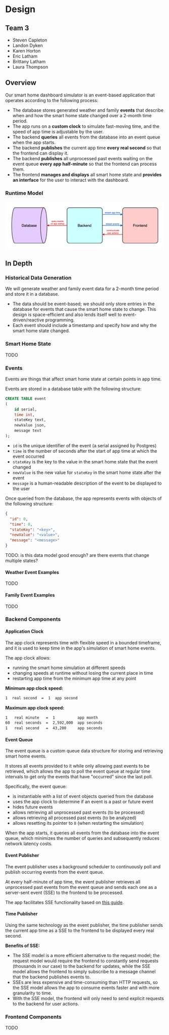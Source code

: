 # Design

## Team 3

- Steven Capleton
- Landon Dyken
- Karen Horton
- Eric Latham
- Brittany Latham
- Laura Thompson

## Overview

Our smart home dashboard simulator is an event-based application that operates according to the following process:

- The database stores generated weather and family **events** that describe when and how the smart home state changed over a 2-month time period.
- The app runs on a **custom clock** to simulate fast-moving time, and the speed of app time is adjustable by the user.
- The backend **queries** all events from the database into an event queue when the app starts.
- The backend **publishes** the current app time **every real second** so that the frontend can display it.
- The backend **publishes** all unprocessed past events waiting on the event queue **every app half-minute** so that the frontend can process them.
- The frontend **manages and displays** all smart home state and **provides an interface** for the user to interact with the dashboard.

### Runtime Model

![diagram](img/runtime_model.png)

## In Depth

### Historical Data Generation

We will generate weather and family event data for a 2-month time period and store it in a database.

- The data should be event-based; we should only store entries in the database for events that cause the smart home state to change. This design is space-efficient and also lends itself well to event-driven/reactive programming.
- Each event should include a timestamp and specify how and why the smart home state changed.

### Smart Home State

TODO

### Events

Events are things that affect smart home state at certain points in app time.

Events are stored in a database table with the following structure:

```sql
CREATE TABLE event
(
    id serial,
    time int,
    stateKey text,
    newValue json,
    message text
);
```

- `id` is the unique identifier of the event (a serial assigned by Postgres)
- `time` is the number of seconds after the start of app time at which the event occurred
- `stateKey` is the key to the value in the smart home state that the event changed
- `newValue` is the new value for `stateKey` in the smart home state after the event
- `message` is a human-readable description of the event to be displayed to the user

Once queried from the database, the app represents events with objects of the following structure:

```json
{
  "id": 0,
  "time": 0,
  "stateKey": "<key>",
  "newValue": "<value>",
  "message": "<message>"
}
```

TODO: is this data model good enough? are there events that change multiple states?

#### Weather Event Examples

TODO

#### Family Event Examples

TODO

### Backend Components

#### Application Clock

The app clock represents time with flexible speed in a bounded timeframe, and it is used to keep time in the app's simulation of smart home events.

The app clock allows:

- running the smart home simulation at different speeds
- changing speeds at runtime without losing the current place in time
- restarting app time from the minimum app time at any point

**Minimum app clock speed:**

```txt
1  real second  =  1  app second
```

**Maximum app clock speed:**

```txt
1   real minute   =  1          app month
60  real seconds  =  2,592,000  app seconds
1   real second   =  43,200     app seconds
```

#### Event Queue

The event queue is a custom queue data structure for storing and retrieving smart home events.

It stores all events provided to it while only allowing past events to be retrieved, which allows the app to poll the event queue at regular time intervals to get only the events that have "occurred" since the last poll.

Specifically, the event queue:

- is instantiable with a list of event objects queried from the database
- uses the app clock to determine if an event is a past or future event
- hides future events
- allows retrieving all unprocessed past events (to be processed)
- allows retrieving all processed past events (to be analyzed)
- allows resetting its pointer to `0` (when restarting the simulation)

When the app starts, it queries all events from the database into the event queue, which minimizes the number of queries and subsequently reduces network latency costs.

#### Event Publisher

The event publisher uses a background scheduler to continuously poll and publish occurring events from the event queue.

At every half-minute of app time, the event publisher retrieves all unprocessed past events from the event queue and sends each one as a server-sent event (SSE) to the frontend to be processed.

The app facilitates SSE functionality based on [this guide](https://www.velotio.com/engineering-blog/how-to-implement-server-sent-events-using-python-flask-and-react).

#### Time Publisher

Using the same technology as the event publisher, the time publisher sends the current app time as a SSE to the frontend to be displayed every real second.

**Benefits of SSE:**

- The SSE model is a more efficient alternative to the request model; the request model would require the frontend to constantly send requests (thousands in our case) to the backend for updates, while the SSE model allows the frontend to simply subscribe to a message channel that the backend publishes events to.
- SSEs are less expensive and time-consuming than HTTP requests, so the SSE model allows the app to consume events faster and with more granularity to time.
- With the SSE model, the frontend will only need to send explicit requests to the backend for user actions.

### Frontend Components

TODO
